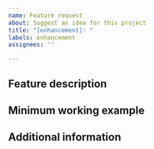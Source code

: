 ```yaml
---
name: Feature request
about: Suggest an idea for this project
title: "[enhancement]: "
labels: enhancement
assignees: ''

---
```


## Feature description
<!-- A clear and concise description of the feature you would like to be added. Try to also give motivation why it would be a nice addition. -->

## Minimum working example
<!-- If you already have in mind what the code for your feature could look like, paste an example code snippet here -->

## Additional information
<!-- Add any other useful information here -->